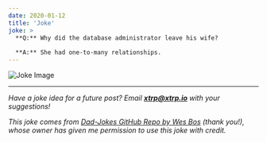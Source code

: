 ```yaml
---
date: 2020-01-12
title: 'Joke'
joke: >
  **Q:** Why did the database administrator leave his wife?
  
  **A:** She had one-to-many relationships.
---
```


![Joke Image](https://private.xtrp.io/projects/DailyDeveloperJokes/public_image_server/images/5e125927bb96c.png)

---
*Have a joke idea for a future post? Email **[xtrp@xtrp.io](mailto:xtrp@xtrp.io)** with your suggestions!*

*This joke comes from [Dad-Jokes GitHub Repo by Wes Bos](https://github.com/wesbos/dad-jokes) (thank you!), whose owner has given me permission to use this joke with credit.*

<!-- 
Joke text:
**Q:** Why did the database administrator leave his wife?

**A:** She had one-to-many relationships.
 -->

